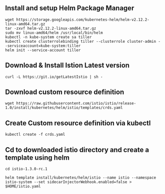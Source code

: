 
## Install and setup Helm Package Manager

```
wget https://storage.googleapis.com/kubernetes-helm/helm-v2.12.2-linux-amd64.tar.gz
tar -zxvf helm-v2.12.2-linux-amd64.tar.gz
sudo mv linux-amd64/helm /usr/local/bin/helm
kubectl -n kube-system create sa tiller
kubectl create clusterrolebinding tiller --clusterrole cluster-admin --serviceaccount=kube-system:tiller
helm init --service-account tiller
```
## Download & Install Istion Latest version

```
curl -L https://git.io/getLatestIstio | sh -
```
## Download custom resource definition

```
wget https://raw.githubusercontent.com/istio/istio/release-1.0/install/kubernetes/helm/istio/templates/crds.yaml

```
## Create Custom resource definition via kubectl

```
kubectl create -f crds.yaml
```
##  Cd to downloaded istio directory and create a template using helm

```
cd istio-1.3.0-rc.1

helm template install/kubernetes/helm/istio --name istio --namespace istio-system --set sidecarInjectorWebhook.enabled=false > $HOME/istio.yaml

```
